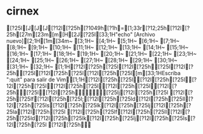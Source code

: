 # cirnex
[?25l[J[J[J[?12l[?25h[?1049h[?1h=[1;33r[?12;25h[?12l[?25h[27m[23m[m[H[2J[?25l[33;1H"echo" [Archivo nuevo][2;1H[1m[34m~                                                                                                                                      [3;1H~                                                                                                                                      [4;1H~                                                                                                                                      [5;1H~                                                                                                                                      [6;1H~                                                                                                                                      [7;1H~                                                                                                                                      [8;1H~                                                                                                                                      [9;1H~                                                                                                                                      [10;1H~                                                                                                                                      [11;1H~                                                                                                                                      [12;1H~                                                                                                                                      [13;1H~                                                                                                                                      [14;1H~                                                                                                                                      [15;1H~                                                                                                                                      [16;1H~                                                                                                                                      [17;1H~                                                                                                                                      [18;1H~                                                                                                                                      [19;1H~                                                                                                                                      [20;1H~                                                                                                                                      [21;1H~                                                                                                                                      [22;1H~                                                                                                                                      [23;1H~                                                                                                                                      [24;1H~                                                                                                                                      [25;1H~                                                                                                                                      [26;1H~                                                                                                                                      [27;1H~                                                                                                                                      [28;1H~                                                                                                                                      [29;1H~                                                                                                                                      [30;1H~                                                                                                                                      [31;1H~                                                                                                                                      [32;1H~                                                                                                                                      [1;1H[?12l[?25h[?25l[?12l[?25h[?25l[?12l[?25h[?25l[?12l[?25h[?25l[?12l[?25h[?25l[m[33;1HEscriba ":quit<intro>" para salir de Vim[1;1H[?12l[?25h[?25l[?12l[?25h[?25l[?12l[?25h[?25l[?12l[?25h[?25l[?12l[?25h[?25l[?12l[?25h[?25l[?12l[?25h[?25lj[?12l[?25h[?25l [?12l[?25h[?25lf[?12l[?25h[?25l;[?12l[?25h[?25ld[?12l[?25h[?25ll[?12l[?25h[?25ls[?12l[?25h[?25lk[?12l[?25h[?25lj[?12l[?25h[?25la[?12l[?25h[?25l [?12l[?25h[?25lf[?12l[?25h[?25ll[?12l[?25h[?25ld[?12l[?25h[?25lk[?12l[?25h[?25lj[?12l[?25h[?25ls[?12l[?25h[?25l [?12l[?25h